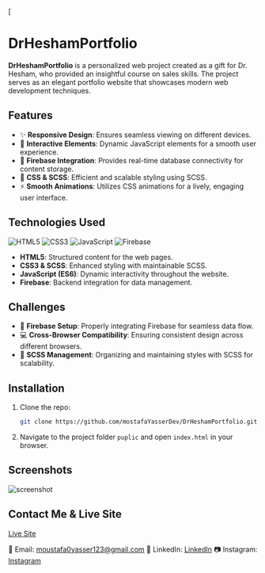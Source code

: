 [
# DrHeshamPortfolio

**DrHeshamPortfolio** is a personalized web project created as a gift for Dr. Hesham, who provided an insightful course on sales skills. The project serves as an elegant portfolio website that showcases modern web development techniques.

## Features

- :sparkles: **Responsive Design**: Ensures seamless viewing on different devices.
- :tada: **Interactive Elements**: Dynamic JavaScript elements for a smooth user experience.
- :rocket: **Firebase Integration**: Provides real-time database connectivity for content storage.
- :art: **CSS & SCSS**: Efficient and scalable styling using SCSS.
- :zap: **Smooth Animations**: Utilizes CSS animations for a lively, engaging user interface.

## Technologies Used

![HTML5](https://img.shields.io/badge/HTML5-E34F26?style=for-the-badge&logo=html5&logoColor=white)
![CSS3](https://img.shields.io/badge/CSS3-1572B6?style=for-the-badge&logo=css3&logoColor=white)
![JavaScript](https://img.shields.io/badge/JavaScript-F7DF1E?style=for-the-badge&logo=javascript&logoColor=black)
![Firebase](https://img.shields.io/badge/Firebase-FFCA28?style=for-the-badge&logo=firebase&logoColor=black)

- **HTML5**: Structured content for the web pages.
- **CSS3 & SCSS**: Enhanced styling with maintainable SCSS.
- **JavaScript (ES6)**: Dynamic interactivity throughout the website.
- **Firebase**: Backend integration for data management.

## Challenges

- :construction: **Firebase Setup**: Properly integrating Firebase for seamless data flow.
- :computer: **Cross-Browser Compatibility**: Ensuring consistent design across different browsers.
- :triangular_flag_on_post: **SCSS Management**: Organizing and maintaining styles with SCSS for scalability.

## Installation

1. Clone the repo:
   ```bash
   git clone https://github.com/mostafaYasserDev/DrHeshamPortfolio.git
   ```
2. Navigate to the project folder `puplic` and open `index.html` in your browser.

## Screenshots

![screenshot](https://drive.google.com/file/d/1effTcU-q9WwHe-T2uCHR_p43nKZqouPv/view?usp=sharing)

## Contact Me & Live Site
[Live Site](https://drheshamngim.web.app/)

:email: Email: moustafa0yasser123@gmail.com
:speech_balloon: LinkedIn: [LinkedIn](https://www.linkedin.com/in/mostafayasserdev/)
:camera: Instagram: [Instagram](https://www.instagram.com/mostafayasserdev/)
